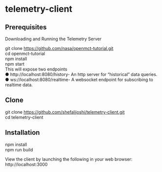 # telemetry-client

## Prerequisites
Downloading and Running the Telemetry Server

git clone https://github.com/nasa/openmct-tutorial.git<br>
cd openmct-tutorial<br>
npm install<br>
npm start<br>
This will expose two endpoints<br>
● http://localhost:8080/history​- An http server for “historical” data queries.<br>
● ws://localhost:8080/realtime​- A websocket endpoint for subscribing to realtime data.<br>

## Clone
git clone https://github.com/shefalijoshi/telemetry-client.git <br>
cd telemetry-client<br>

## Installation
npm install<br>
npm run build<br>

View the client by launching the following in your web browser: http://localhost:3000


